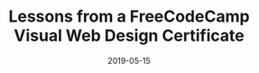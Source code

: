 ---
title: 'Lessons from a FreeCodeCamp Visual Web Design Certificate'
# title: 'Lessons from a FreeCodeCamp Web Design Certificate'
# Visual Web Design Certificate with FreeCodeCamp
date: 2019-05-15
image: 'https://res.cloudinary.com/jasontcrabtree/image/upload/v1573419642/Portfolio-Assets/jtc-freecodecamp-image.png'
description: 'A case study on designing and coding five live HTML & CSS websites for the FreeCodeCamp Responsive Web Design Project certificate.'
---